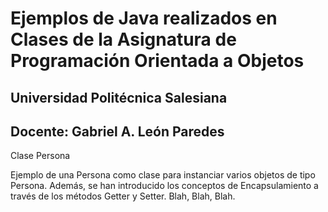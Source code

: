 # Ejemplos de Java realizados en Clases de la Asignatura de Programación Orientada a Objetos
## Universidad Politécnica Salesiana
Docente: Gabriel A. León Paredes
---
Clase Persona

Ejemplo de una Persona como clase para instanciar varios objetos de tipo Persona.
Además, se han introducido los conceptos de Encapsulamiento a través de los métodos
Getter y Setter. Blah, Blah, Blah.
